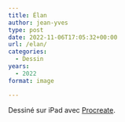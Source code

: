 ```yaml
---
title: Élan
author: jean-yves
type: post
date: 2022-11-06T17:05:32+00:00
url: /elan/
categories:
  - Dessin
years:
  - 2022
format: image

---
```

Dessiné sur iPad avec [Procreate](https://procreate.com/).